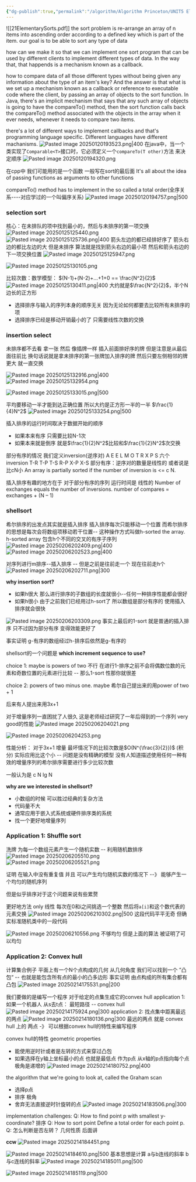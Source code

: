 ```yaml
---
{"dg-publish":true,"permalink":"/algorithm/Algorithm Princeton/UNIT5 Elementary Sorts/","dgPassFrontmatter":true,"noteIcon":"","created":"2025-08-15T09:39:17.901+08:00","updated":"2025-03-30T15:32:35.190+08:00"}
---
```



![[21ElementarySorts.pdf]]
the sort problem is re-arrange an array of n items into ascending order according to a defined key which is part of the item.
our goal is to be able to sort any type of data

how can we make it so that we can implement one sort program that can be used by different clients to implement different types of data.
In the way that, that happends is a mechanism known as a callback.

how to compare data of all those different types without being given any information about the type of an item's key? And the answer is that what is we set up a mechanism known as a callback or reference to executable code where the client, by passing an array of objects to the sort function.
In Java, there's an implicit mechanism that says that any such array of objects is going to have the compareTo() method, then the sort function calls back the compareTo() method associated with the objects in the array when it ever needs, whenever it needs to compare two items.

there's a lot of different ways to implement callbacks and that's programming language specific. Different languages have different machanisms.
![Pasted image 20250120193523.png|400](/img/user/accessory/Pasted%20image%2020250120193523.png)
在java中，当一个类实现了`Comparable<T>`接口时，它必须定义一个`compareTo(T other)`方法 来决定顺序
![Pasted image 20250120194320.png](/img/user/accessory/Pasted%20image%2020250120194320.png)

在cpp中 我们可能用的是一个函数  一般写在sort的最后面
It's all about the idea of passing functions as arguments to other functions

 compareTo() method has to implement in the so called a total order(全序关系----对应学过的一个叫偏序关系)
 ![Pasted image 20250120194757.png|500](/img/user/accessory/Pasted%20image%2020250120194757.png)
### selection sort
核心：在未排队的项中找到最小的，然后与未排序的第一项交换
![Pasted image 20250125125440.png](/img/user/accessory/Pasted%20image%2020250125125440.png)
![Pasted image 20250125125736.png|400](/img/user/accessory/Pasted%20image%2020250125125736.png)
箭头左边的都已经排好序了  箭头右边的都比左边的大 但是未排序
算法就是找到箭头右边的最小项 然后和箭头右边的下一项交换位置
![Pasted image 20250125125947.png](/img/user/accessory/Pasted%20image%2020250125125947.png)

![Pasted image 20250125130105.png](/img/user/accessory/Pasted%20image%2020250125130105.png)

比较次数：数学模型：
$(N-1)+(N-2)+...+1+0 == \frac{N^2}{2}$
![Pasted image 20250125130411.png|400](/img/user/accessory/Pasted%20image%2020250125130411.png)
大约就是$\frac{N^2}{2}$，半个N边长的正方形

- 选择排序与输入的序列本身的顺序无关 因为无论如何都要去比较所有未排序的项
- 选择排序已经是移动开销最小的了  只需要线性次数的交换

### insertion select
未排序都不去看 拿一张 然后 像插牌一样 插入前面排好序的牌  但是注意是从最后面往前比
换句话说就是拿未排序的第一张牌加入排序的牌  然后只要左侧相邻的牌更大 就一直交换

![Pasted image 20250125132916.png|400](/img/user/accessory/Pasted%20image%2020250125132916.png)
![Pasted image 20250125132954.png](/img/user/accessory/Pasted%20image%2020250125132954.png)

![Pasted image 20250125133015.png|500](/img/user/accessory/Pasted%20image%2020250125133015.png)

平均要移动一半才能到达正确位置  所以大约是正方形一半的一半 $\frac{1}{4}N^2$
![Pasted image 20250125133254.png|500](/img/user/accessory/Pasted%20image%2020250125133254.png)

插入排序的运行时间取决于数据开始的顺序
- 如果本来有序  只需要比较N-1次
- 如果本来就是倒序  就是$\frac{1}{2}N^2$比较和$\frac{1}{2}N^2$次交换

部分有序的情况
我们定义inversion(逆序对)
A E E L M O T R X P S  六个inversion
T-R T-P T-S R-P X-P X-S
部分有序：逆序对的数量是线性的  或者说是比cN小
An array is partially sorted if the number of inversion is <= c N.

插入排序有趣的地方在于  对于部分有序的序列 运行时间是 线性的
Number of exchanges equals the number of inversions.
number of compares = exchanges + (N – 1)

### shellsort
希尔排序的出发点其实就是插入排序
插入排序每次只能移动一个位置 而希尔排序的思想是每次会将数组项移动若干位置-- 这种操作方式叫做h-sorted the array.
h-sorted array 包含h个不同的交叉的有序子序列
![Pasted image 20250206202409.png|400](/img/user/accessory/Pasted%20image%2020250206202409.png)
![Pasted image 20250206202523.png|400](/img/user/accessory/Pasted%20image%2020250206202523.png)

对序列进行m排序--插入排序 -- 但是之前是往前走一个  现在往前走h个
![Pasted image 20250206202711.png|300](/img/user/accessory/Pasted%20image%2020250206202711.png)

**why insertion sort?**
- 如果h很大 那么进行排序的子数组的长度就很小--任何一种排序性能都会很好
- 如果h很小  由于之前我们已经用过h-sort了  所以数组是部分有序的  使用插入排序就会很快

![Pasted image 20250206203309.png](/img/user/accessory/Pasted%20image%2020250206203309.png)
事实上最后的1-sort  就是普通的插入排序  只不过因为部分有序  变得效能更好了

事实证明 g-有序的数组经过h-排序后依然是g-有序的

shellsort的一个问题是  **which increment sequence to use?**

choice 1: maybe is powers of two
不行  在进行1-排序之前不会将偶数位数的元素和奇数位置的元素进行比较  --  那么1-sort 性那你就很差

choice 2: powers of two minus one.
maybe
希尔自己提出来的用power of two + 1

后来有人提出来用3x+1

对于增量序列一直困扰了人很久
这是老师经过研究了一年后得到的一个序列  very good的性能
![Pasted image 20250206204021.png](/img/user/accessory/Pasted%20image%2020250206204021.png)



![Pasted image 20250206204253.png](/img/user/accessory/Pasted%20image%2020250206204253.png)

性能分析：
对于3x+1 增量 最坏情况下的比较次数是$O(N^{\frac{3}{2}})$ (积分)
实际应用比这个小   --  问题是没有精确的模型 没有人知道描述使用任何一种有效的增量序列的希尔排序需要进行多少比较次数

一般认为是 c N lg N

**why are we interested in shellsort?**
- 小数组的时候 可以胜过经典的复杂方法
- 代码量不大
- 通常应用于嵌入式系统或硬件排序类的系统
- 找一个更好地增量序列

### Application 1: Shuffle sort
洗牌
为每一个数组元素产生一个随机实数 --  利用随机数排序   
![Pasted image 20250206205510.png](/img/user/accessory/Pasted%20image%2020250206205510.png)
![Pasted image 20250206205521.png](/img/user/accessory/Pasted%20image%2020250206205521.png)

证明 在输入中没有重复值 并且 可以产生均匀随机实数的情况下 --》 能够产生一个均匀的随机序列

但是似乎排序对于这个问题来说有些累赘

更好地方法   only 线性
每次在0和i之间挑选一个整数  然后将`a[i]`和这个数代表的元素交换
![Pasted image 20250206210302.png|500](/img/user/accessory/Pasted%20image%2020250206210302.png)
这段代码平平无奇  但确实标准随机类中的一段代码

![Pasted image 20250206210556.png](/img/user/accessory/Pasted%20image%2020250206210556.png)
不够均匀  但是上面的算法 被证明了可以均匀
### Application 2: Convex hull
计算集合例子
平面上有一个N个点构成的几何  从几何角度 我们可以找到一个 ”凸包“ -- 也就是能包含所有点的最小的凸多边形
事实证明 由点构成的所有集合都有凸包
![Pasted image 20250214175531.png|200](/img/user/accessory/Pasted%20image%2020250214175531.png)

我们要做的是编写一个程序   对于给定的点集生成它的convex hull
application 1: 如果一个机器人 从s去t点：  最短路径 -- convex hull
![Pasted image 20250214175924.png|300](/img/user/accessory/Pasted%20image%2020250214175924.png)
application 2: 找点集中距离最远的两点
![Pasted image 20250214180136.png|300](/img/user/accessory/Pasted%20image%2020250214180136.png)
最远的两点 就是 convex hull 上的 两点  -》 可以根据convex hull的特性来编写程序

convex hull的特性 geometric properties
- 能使用逆时针或者是左转的方式来穿过凸包
- 如果选择在y轴上坐标最小的点 也就是最低点  作为p点   从x轴的p点指向每个点 极角是递增的
![Pasted image 20250214180752.png|400](/img/user/accessory/Pasted%20image%2020250214180752.png)

the algorithm that we're going to look at, called the Graham scan
- 选择p点
- 排序 极角
- 舍弃无法直接逆时针旋转的点
![Pasted image 20250214183506.png|300](/img/user/accessory/Pasted%20image%2020250214183506.png)

implementation challenges:
Q: How to find point p with smallest y-coordinate?
	排序
Q: How to sort point
	Define a total order for each point p.
Q: 怎么判断是否左转？
	几何性质 后面讲

**ccw**
![Pasted image 20250214184451.png](/img/user/accessory/Pasted%20image%2020250214184451.png)

![Pasted image 20250214184610.png|500](/img/user/accessory/Pasted%20image%2020250214184610.png)
基本思想是计算 a与b连线的斜率  b与c连线的斜率 
![Pasted image 20250214185011.png|500](/img/user/accessory/Pasted%20image%2020250214185011.png)

![Pasted image 20250214185119.png|500](/img/user/accessory/Pasted%20image%2020250214185119.png)